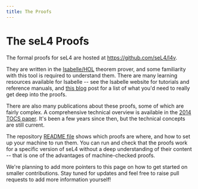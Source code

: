 ```yaml
---
title: The Proofs
---
```


# The seL4 Proofs

The formal proofs for seL4 are hosted at <https://github.com/seL4/l4v>.

They are written in the [Isabelle/HOL][1] theorem prover, and some
familiarity with this tool is required to understand them. There are many
learning resources available for Isabelle -- see the Isabelle website for
tutorials and reference manuals, and [this blog][2] post for a list of what
you'd need to really get deep into the proofs.

There are also many publications about these proofs, some of which are fairly
complex. A comprehensive technical overview is available in the [2014 TOCS
paper][4]. It's been a few years since then, but the technical concepts are
still current.

The repository [README file][3] shows which proofs are where, and how to set
up your machine to run them. You can run and check that the proofs work for a
specific version of seL4 without a deep understanding of their content --
that is one of the advantages of machine-checked proofs.

We're planning to add more pointers to this page on how to get started on
smaller contributions. Stay tuned for updates and feel free to raise pull
requests to add more information yourself!

[1]: http://isabelle.in.tum.de
[2]: https://github.com/seL4/l4v/blob/master/README.md
[3]: http://proofcraft.org/blog/proof-engineer-reading.html
[4]: https://ts.data61.csiro.au/publications/nictaabstracts/Klein_AEMSKH_14.abstract.pml
